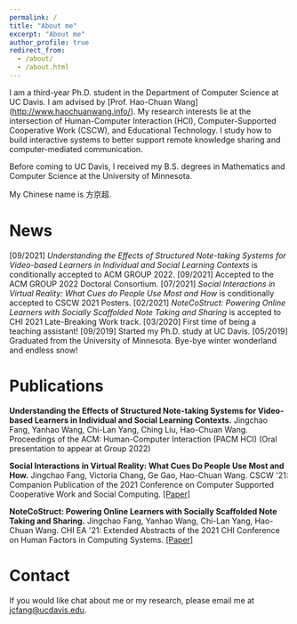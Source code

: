 ```yaml
---
permalink: /
title: "About me"
excerpt: "About me"
author_profile: true
redirect_from:
  - /about/
  - /about.html
---
```


I am a third-year Ph.D. student in the Department of Computer Science at UC Davis. I am advised by [Prof. Hao-Chuan Wang] (http://www.haochuanwang.info/). My research interests lie at the intersection of Human-Computer Interaction (HCI), Computer-Supported Cooperative Work (CSCW), and Educational Technology. I study how to build interactive systems to better support remote knowledge sharing and computer-mediated communication.

Before coming to UC Davis, I received my B.S. degrees in Mathematics and Computer Science at the University of Minnesota.

My Chinese name is 方京超.

News
======

[09/2021] *Understanding the Effects of Structured Note-taking Systems for Video-based Learners in Individual and Social Learning Contexts* is conditionally accepted to ACM GROUP 2022.
[09/2021] Accepted to the ACM GROUP 2022 Doctoral Consortium.
[07/2021] *Social Interactions in Virtual Reality: What Cues do People Use Most and How* is conditionally accepted to CSCW 2021 Posters.
[02/2021] *NoteCoStruct: Powering Online Learners with Socially Scaffolded Note Taking and Sharing* is accepted to CHI 2021 Late-Breaking Work track.
[03/2020] First time of being a teaching assistant!
[09/2019] Started my Ph.D. study at UC Davis.
[05/2019] Graduated from the University of Minnesota. Bye-bye winter wonderland and endless snow!

Publications
======

**Understanding the Effects of Structured Note-taking Systems for Video-based Learners in Individual and Social Learning Contexts.**
Jingchao Fang, Yanhao Wang, Chi-Lan Yang, Ching Liu, Hao-Chuan Wang. Proceedings of the ACM: Human-Computer Interaction (PACM HCI) (Oral presentation to appear at Group 2022)

**Social Interactions in Virtual Reality: What Cues Do People Use Most and How.**
Jingchao Fang, Victoria Chang, Ge Gao, Hao-Chuan Wang. CSCW '21: Companion Publication of the 2021 Conference on Computer Supported Cooperative Work and Social Computing. [[Paper]](https://dl.acm.org/doi/pdf/10.1145/3462204.3481772)

**NoteCoStruct: Powering Online Learners with Socially Scaffolded Note Taking and Sharing.**
Jingchao Fang, Yanhao Wang, Chi-Lan Yang, Hao-Chuan Wang. CHI EA '21: Extended Abstracts of the 2021 CHI Conference on Human Factors in Computing Systems. [[Paper]](https://dl.acm.org/doi/pdf/10.1145/3411763.3451694)

Contact
======

If you would like chat about me or my research, please email me at jcfang@ucdavis.edu.
